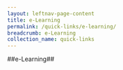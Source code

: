 ```yaml
---
layout: leftnav-page-content
title: e-Learning
permalink: /quick-links/e-learning/
breadcrumb: e-Learning
collection_name: quick-links
---
```

##e-Learning##
